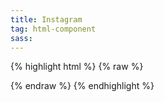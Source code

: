 ```yaml
---
title: Instagram
tag: html-component
sass: 
---
```


{% highlight html %}
{% raw %}
   <div id="instafeed"></div>
{% endraw %}
{% endhighlight %}